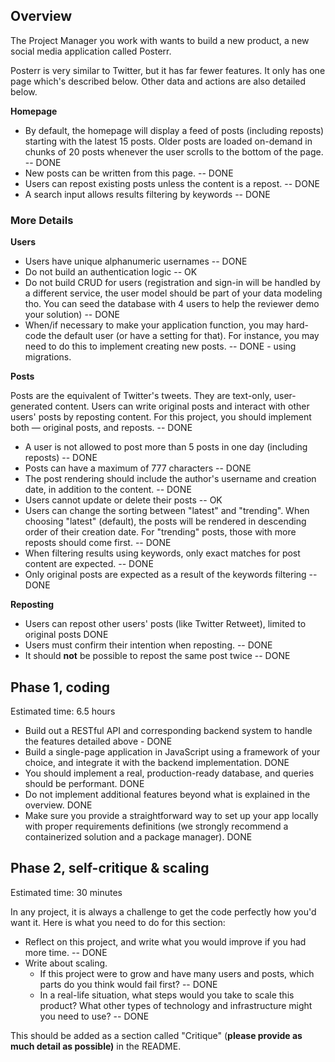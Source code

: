 ## Overview

The Project Manager you work with wants to build a new product, a new social media application called Posterr. 

Posterr is very similar to Twitter, but it has far fewer features. It only has one page which's described below. Other data and actions are also detailed below. 

**Homepage**

- By default, the homepage will display a feed of posts (including reposts) starting with the latest 15 posts. Older posts are loaded on-demand in chunks of 20 posts whenever the user scrolls to the bottom of the page. -- DONE
- New posts can be written from this page. -- DONE
- Users can repost existing posts unless the content is a repost. -- DONE
- A search input allows results filtering by keywords -- DONE

### More Details

**Users**

- Users have unique alphanumeric usernames -- DONE
- Do not build an authentication logic -- OK
- Do not build CRUD for users (registration and sign-in will be handled by a different service, the user model should be part of your data modeling tho. You can seed the database with 4 users to help the reviewer demo your solution) -- DONE
- When/if necessary to make your application function, you may hard-code the default user (or have a setting for that). For instance, you may need to do this to implement creating new posts. -- DONE - using migrations.

**Posts**

Posts are the equivalent of Twitter's tweets. They are text-only, user-generated content. Users can write original posts and interact with other users' posts by reposting content. For this project, you should implement both — original posts, and reposts. -- DONE

- A user is not allowed to post more than 5 posts in one day (including reposts) -- DONE  
- Posts can have a maximum of 777 characters -- DONE
- The post rendering should include the author's username and creation date, in addition to the content. -- DONE
- Users cannot update or delete their posts -- OK 
- Users can change the sorting between "latest" and "trending". When choosing "latest" (default), the posts will be rendered in descending order of their creation date. For "trending" posts, those with more reposts should come first. -- DONE
- When filtering results using keywords, only exact matches for post content are expected. -- DONE
- Only original posts are expected as a result of the keywords filtering -- DONE

**Reposting**

-  Users can repost other users' posts (like Twitter Retweet), limited to original posts  DONE
- Users must confirm their intention when reposting. -- DONE
- It should **not** be possible to repost the same post twice -- DONE



## Phase 1, coding

Estimated time: 6.5 hours

- Build out a RESTful API and corresponding backend system to handle the features detailed above - DONE
- Build a single-page application in JavaScript using a framework of your choice, and integrate it with the backend implementation. DONE
- You should implement a real, production-ready database, and queries should be performant. DONE
- Do not implement additional features beyond what is explained in the overview. DONE
- Make sure you provide a straightforward way to set up your app locally with proper requirements definitions (we strongly recommend a containerized solution and a package manager). DONE

## Phase 2, self-critique & scaling

Estimated time: 30 minutes

In any project, it is always a challenge to get the code perfectly how you'd want it. Here is what you need to do for this section:

- Reflect on this project, and write what you would improve if you had more time. -- DONE
- Write about scaling.
    - If this project were to grow and have many users and posts, which parts do you think would fail first? -- DONE
    - In a real-life situation, what steps would you take to scale this product? What other types of technology and infrastructure might you need to use? -- DONE

This should be added as a section called "Critique" (**please provide as much detail as possible)** in the README.